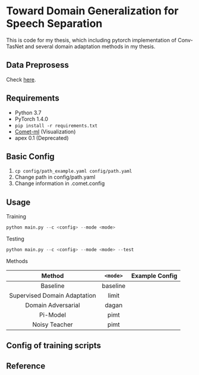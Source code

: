# Toward Domain Generalization for Speech Separation
This is code for my thesis, which including pytorch implementation of Conv-TasNet
and several domain adaptation methods in my thesis.

## Data Preprosess

Check [here](data/make_mix).

## Requirements

* Python 3.7
* PyTorch 1.4.0
* `pip install -r requirements.txt`
* [Comet-ml](https://github.com/comet-ml/comet-examples) (Visualization)
* apex 0.1 (Deprecated)

## Basic Config

1. `cp config/path_example.yaml config/path.yaml`
2. Change path in config/path.yaml
3. Change information in .comet.config

## Usage

Training
```python
python main.py --c <config> --mode <mode>
```

Testing
```python
python main.py --c <config> --mode <mode> --test
```

Methods

| Method | `<mode>` | Example Config |
| :------------:| :---------------: | :-----:|
| Baseline | baseline | |
| Supervised Domain Adaptation | limit | |
| Domain Adversarial | dagan | |
| Pi-Model | pimt | |
| Noisy Teacher | pimt | |

## Config of training scripts

## Reference
